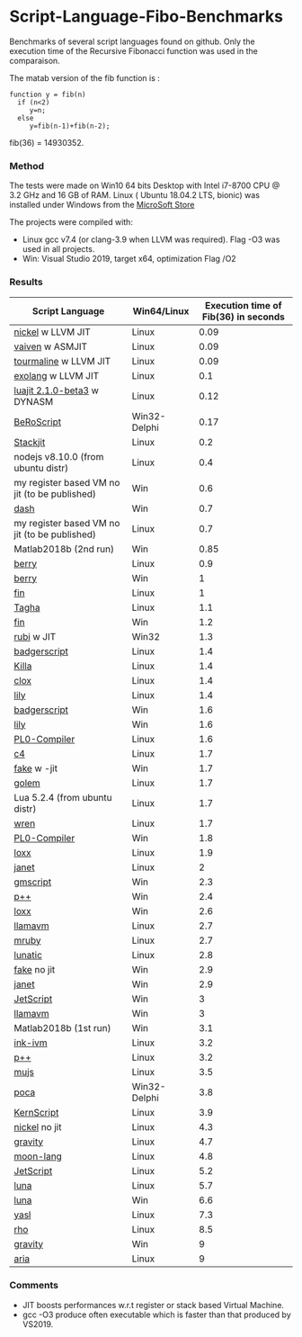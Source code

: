 # Script-Language-Fibo-Benchmarks

Benchmarks of several script languages found on github.
Only the execution time of the Recursive Fibonacci function was used in the comparaison.

The matab version of the fib function is :
```
function y = fib(n)
  if (n<2)
     y=n;
  else
     y=fib(n-1)+fib(n-2);

```
fib(36) = 14930352.

### Method
The tests were made on Win10 64 bits Desktop with Intel i7-8700 CPU @ 3.2 GHz and 16 GB of RAM.
Linux ( Ubuntu 18.04.2 LTS, bionic) was installed under Windows from the [MicroSoft Store ](https://www.microsoft.com/en-us/p/ubuntu-1804-lts/9n9tngvndl3q?activetab=pivot:overviewtab) 

The projects were compiled with:
- Linux gcc v7.4 (or clang-3.9 when LLVM was required). Flag -O3 was used in all projects.
- Win: Visual Studio 2019, target x64, optimization Flag /O2

### Results
|  Script Language |  Win64/Linux |  Execution time of Fib(36) in seconds|
| ------------ | ------------ | ------------ |
| [nickel](https://github.com/owst/nickel "nickel ") w LLVM JIT |  Linux |  0.09 |
| [vaiven](https://github.com/MichaelRFairhurst/vaiven "vvn ") w ASMJIT|  Linux | 0.09  |
| [tourmaline](https://github.com/maekawatoshiki/tourmaline/tree/cmake) w LLVM JIT| Linux  | 0.09  |
| [exolang](https://github.com/twixraider81/exolang) w LLVM JIT | Linux  | 0.1 |
| [luajit 2.1.0-beta3](http://luajit.org/) w DYNASM | Linux   | 0.12  |
| [BeRoScript](http://bero.0ok.de/blog/projects/beroscript/BeRoScript.zip) | Win32-Delphi  | 0.17  |
| [Stackjit](https://github.com/svenslaggare/StackJIT) | Linux  | 0.2  |
| nodejs v8.10.0 (from ubuntu distr)| Linux  | 0.4  |
| my register based VM no jit (to be published)  | Win  | 0.6 |
| [dash](https://github.com/eqrion/dash)  | Win  | 0.7 |
| my register based VM no jit (to be published)  | Linux  | 0.7 |
| Matlab2018b (2nd run)  | Win  | 0.85 |
| [berry](https://github.com/Skiars/berry)  | Linux  | 0.9  |
| [berry](https://github.com/Skiars/berry)  | Win |  1 |
| [fin](https://github.com/naleksiev/fin)  | Linux  | 1 |
| [Tagha](https://github.com/assyrianic/Tagha)  | Linux  | 1.1 |
| [fin](https://github.com/naleksiev/fin) | Win | 1.2 |
| [rubi](https://github.com/embedded2015/rubi) w JIT| Win32 | 1.3 |
| [badgerscript](https://github.com/moefh/badgerscript) | Linux | 1.4  |
| [Killa](https://github.com/ex/Killa) | Linux | 1.4 |
| [clox](https://github.com/munificent/craftinginterpreters)  | Linux  | 1.4 |
| [lily](https://github.com/FascinatedBox/lily)  | Linux  | 1.4 |
| [badgerscript](https://github.com/moefh/badgerscript)  | Win   | 1.6  |
| [lily](https://github.com/FascinatedBox/lily)  | Win  | 1.6 |
| [PL0-Compiler](https://github.com/Justme0/pl0-compiler)  | Linux  | 1.6  |
| [c4](https://github.com/rswier/c4)  | Linux | 1.7  |
| [fake](https://github.com/esrrhs/fake) w -jit  | Win  | 1.7 |
| [golem](https://github.com/alexander-koch/golem)  | Linux | 1.7 |
| Lua 5.2.4 (from ubuntu distr)  | Linux  | 1.7 |
| [wren](https://github.com/wren-lang/wren)  | Linux | 1.7 |
| [PL0-Compiler](https://github.com/Justme0/pl0-compiler)  | Win  | 1.8  |
| [loxx](https://github.com/mspraggs/loxx)  | Linux | 1.9  |
| [janet](https://github.com/jfcap/janet)  | Linux  | 2  |
| [gmscript](https://github.com/publicrepo/gmscript)  | Win  | 2.3 |
| [p++](https://github.com/tumtumtum/pplusplus)  | Win  | 2.4 |
| [loxx](https://github.com/mspraggs/loxx)  | Win  | 2.6  |
| [llamavm](https://github.com/throne-developer/llamavm)  | Linux | 2.7   |
| [mruby](https://github.com/mruby/mruby)  | Linux  | 2.7  |
| [lunatic](https://github.com/shiinamiyuki/lunatic)  | Linux  | 2.8  |
| [fake](https://github.com/esrrhs/fake) no jit  | Win  |  2.9 |
| [janet](https://github.com/jfcap/janet)  | Win  |  2.9 |
| [JetScript](https://github.com/matt-attack/JetScript)  |  Win | 3  |
| [llamavm](https://github.com/throne-developer/llamavm)   | Win  | 3  |
| Matlab2018b (1st run)  |  Win | 3.1  |
| [ink-ivm](https://github.com/rod-lin/ivm)  | Linux  | 3.2  |
| [p++](https://github.com/tumtumtum/pplusplus)   | Linux  | 3.2 |
| [mujs](https://github.com/jarhot1992/mujs)   | Linux  | 3.5 |
| [poca](https://github.com/BeRo1985/poca )   | Win32-Delphi | 3.8 |
| [KernScript](https://github.com/redagito/KernScript )   | Linux | 3.9 |
| [nickel](https://github.com/owst/nickel) no jit  | Linux  | 4.3  |
| [gravity](https://github.com/marcobambini/gravity)  | Linux  | 4.7  |
| [moon-lang](https://github.com/glampert/moon-lang)  | Linux   | 4.8  |
| [JetScript](https://github.com/matt-attack/JetScript)   | Linux  | 5.2 |
| [luna](https://github.com/airtrack/luna)  | Linux   | 5.7  |
| [luna](https://github.com/airtrack/luna)   | Win  | 6.6  |
| [yasl](https://github.com/yasl-lang/yasl)  | Linux  | 7.3  |
| [rho](https://github.com/arshajii/rho)  | Linux  | 8.5 |
| [gravity](https://github.com/marcobambini/gravity)  | Win | 9  |
| [aria](https://github.com/rxi/aria)  | Linux  | 9  |


### Comments
- JIT boosts performances w.r.t register or stack based Virtual Machine.
- gcc -O3 produce often executable which is faster than that produced by VS2019.
